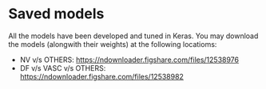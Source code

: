 # Saved models

All the models have been developed and tuned in Keras. You may download the models (alongwith their weights) at the following locatioms:

 - NV v/s OTHERS: https://ndownloader.figshare.com/files/12538976
 - DF v/s VASC v/s OTHERS: https://ndownloader.figshare.com/files/12538982
